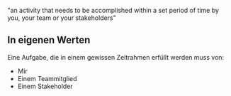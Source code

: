 "an activity that needs to be accomplished within a set period of time by you, your team or your stakeholders"

## In eigenen Werten
Eine Aufgabe, die in einem gewissen Zeitrahmen erfüllt werden muss von:
- Mir
- Einem Teammitglied
- Einem Stakeholder